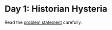 # Day 1: Historian Hysteria

Read the [problem statement](https://adventofcode.com/2024/day/1) carefully.
